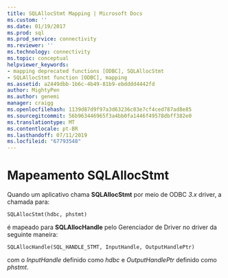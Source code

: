 ```yaml
---
title: SQLAllocStmt Mapping | Microsoft Docs
ms.custom: ''
ms.date: 01/19/2017
ms.prod: sql
ms.prod_service: connectivity
ms.reviewer: ''
ms.technology: connectivity
ms.topic: conceptual
helpviewer_keywords:
- mapping deprecated functions [ODBC], SQLAllocStmt
- SQLAllocStmt function [ODBC], mapping
ms.assetid: a2449dbb-1b6c-4b49-81b9-ebdddd4442fd
author: MightyPen
ms.author: genemi
manager: craigg
ms.openlocfilehash: 1139d87d9f97a3d63236c03e7cf4ced787ad8e85
ms.sourcegitcommit: 56b963446965f3a4bb0fa1446f49578dbff382e0
ms.translationtype: MT
ms.contentlocale: pt-BR
ms.lasthandoff: 07/11/2019
ms.locfileid: "67793548"
---
```

# <a name="sqlallocstmt-mapping"></a>Mapeamento SQLAllocStmt
Quando um aplicativo chama **SQLAllocStmt** por meio de ODBC *3.x* driver, a chamada para:  
  
```  
SQLAllocStmt(hdbc, phstmt)  
```  
  
 é mapeado para **SQLAllocHandle** pelo Gerenciador de Driver no driver da seguinte maneira:  
  
```  
SQLAllocHandle(SQL_HANDLE_STMT, InputHandle, OutputHandlePtr)  
```  
  
 com o *InputHandle* definido como *hdbc* e *OutputHandlePtr* definido como *phstmt*.
